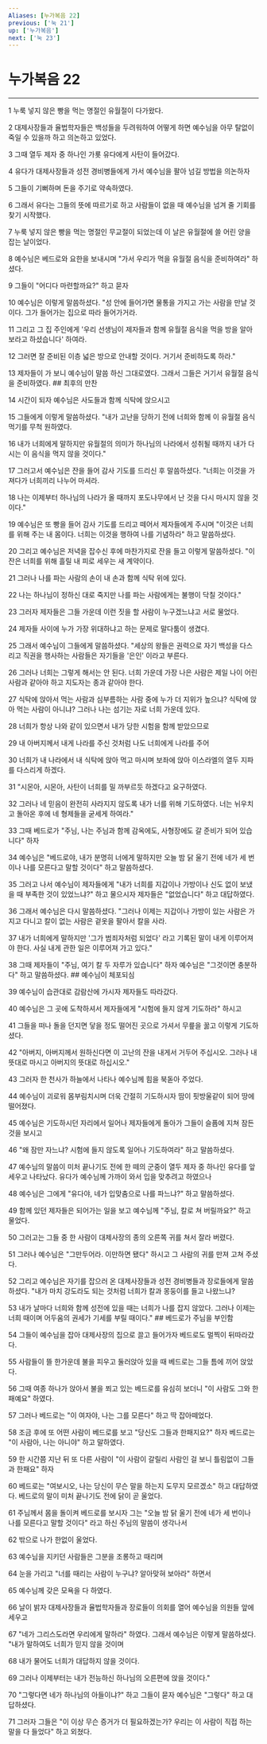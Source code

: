 ```yaml
---
Aliases: [누가복음 22]
previous: ['눅 21']
up: ['누가복음']
next: ['눅 23']
---
```

# 누가복음 22

***


1 누룩 넣지 않은 빵을 먹는 명절인 유월절이 다가왔다. 

2 대제사장들과 율법학자들은 백성들을 두려워하여 어떻게 하면 예수님을 아무 탈없이 죽일 수 있을까 하고 의논하고 있었다. 

3 그때 열두 제자 중 하나인 가룟 유다에게 사탄이 들어갔다. 

4 유다가 대제사장들과 성전 경비병들에게 가서 예수님을 팔아 넘길 방법을 의논하자 

5 그들이 기뻐하며 돈을 주기로 약속하였다. 

6 그래서 유다는 그들의 뜻에 따르기로 하고 사람들이 없을 때 예수님을 넘겨 줄 기회를 찾기 시작했다. 

7 누룩 넣지 않은 빵을 먹는 명절인 무교절이 되었는데 이 날은 유월절에 쓸 어린 양을 잡는 날이었다. 

8 예수님은 베드로와 요한을 보내시며 "가서 우리가 먹을 유월절 음식을 준비하여라" 하셨다. 

9 그들이 "어디다 마련할까요?" 하고 묻자 

10 예수님은 이렇게 말씀하셨다. "성 안에 들어가면 물통을 가지고 가는 사람을 만날 것이다. 그가 들어가는 집으로 따라 들어가거라. 

11 그리고 그 집 주인에게 '우리 선생님이 제자들과 함께 유월절 음식을 먹을 방을 알아보라고 하셨습니다' 하여라. 

12 그러면 잘 준비된 이층 넓은 방으로 안내할 것이다. 거기서 준비하도록 하라." 

13 제자들이 가 보니 예수님이 말씀 하신 그대로였다. 그래서 그들은 거기서 유월절 음식을 준비하였다. ## 최후의 만찬 

14 시간이 되자 예수님은 사도들과 함께 식탁에 앉으시고 

15 그들에게 이렇게 말씀하셨다. "내가 고난을 당하기 전에 너희와 함께 이 유월절 음식 먹기를 무척 원하였다. 

16 내가 너희에게 말하지만 유월절의 의미가 하나님의 나라에서 성취될 때까지 내가 다시는 이 음식을 먹지 않을 것이다." 

17 그러고서 예수님은 잔을 들어 감사 기도를 드리신 후 말씀하셨다. "너희는 이것을 가져다가 너희끼리 나누어 마셔라. 

18 나는 이제부터 하나님의 나라가 올 때까지 포도나무에서 난 것을 다시 마시지 않을 것이다." 

19 예수님은 또 빵을 들어 감사 기도를 드리고 떼어서 제자들에게 주시며 "이것은 너희를 위해 주는 내 몸이다. 너희는 이것을 행하여 나를 기념하라" 하고 말씀하셨다. 

20 그리고 예수님은 저녁을 잡수신 후에 마찬가지로 잔을 들고 이렇게 말씀하셨다. "이 잔은 너희를 위해 흘릴 내 피로 세우는 새 계약이다. 

21 그러나 나를 파는 사람의 손이 내 손과 함께 식탁 위에 있다. 

22 나는 하나님이 정하신 대로 죽지만 나를 파는 사람에게는 불행이 닥칠 것이다." 

23 그러자 제자들은 그들 가운데 이런 짓을 할 사람이 누구겠느냐고 서로 물었다. 

24 제자들 사이에 누가 가장 위대하냐고 하는 문제로 말다툼이 생겼다. 

25 그래서 예수님이 그들에게 말씀하셨다. "세상의 왕들은 권력으로 자기 백성을 다스리고 직권을 행사하는 사람들은 자기들을 '은인' 이라고 부른다. 

26 그러나 너희는 그렇게 해서는 안 된다. 너희 가운데 가장 나은 사람은 제일 나이 어린 사람과 같아야 하고 지도자는 종과 같아야 한다. 

27 식탁에 앉아서 먹는 사람과 심부름하는 사람 중에 누가 더 지위가 높으냐? 식탁에 앉아 먹는 사람이 아니냐? 그러나 나는 섬기는 자로 너희 가운데 있다. 

28 너희가 항상 나와 같이 있으면서 내가 당한 시험을 함께 받았으므로 

29 내 아버지께서 내게 나라를 주신 것처럼 나도 너희에게 나라를 주어 

30 너희가 내 나라에서 내 식탁에 앉아 먹고 마시며 보좌에 앉아 이스라엘의 열두 지파를 다스리게 하겠다. 

31 "시몬아, 시몬아, 사탄이 너희를 밀 까부르듯 하겠다고 요구하였다. 

32 그러나 네 믿음이 완전히 사라지지 않도록 내가 너를 위해 기도하였다. 너는 뉘우치고 돌아온 후에 네 형제들을 굳세게 하여라." 

33 그때 베드로가 "주님, 나는 주님과 함께 감옥에도, 사형장에도 갈 준비가 되어 있습니다" 하자 

34 예수님은 "베드로야, 내가 분명히 너에게 말하지만 오늘 밤 닭 울기 전에 네가 세 번이나 나를 모른다고 말할 것이다" 하고 말씀하셨다. 

35 그러고 나서 예수님이 제자들에게 "내가 너희를 지갑이나 가방이나 신도 없이 보냈을 때 부족한 것이 있었느냐?" 하고 물으시자 제자들은 "없었습니다" 하고 대답하였다. 

36 그래서 예수님은 다시 말씀하셨다. "그러나 이제는 지갑이나 가방이 있는 사람은 가지고 다니고 칼이 없는 사람은 겉옷을 팔아서 칼을 사라. 

37 내가 너희에게 말하지만 '그가 범죄자처럼 되었다' 라고 기록된 말이 내게 이루어져야 한다. 사실 내게 관한 일은 이루어져 가고 있다." 

38 그때 제자들이 "주님, 여기 칼 두 자루가 있습니다" 하자 예수님은 "그것이면 충분하다" 하고 말씀하셨다. ## 예수님이 체포되심 

39 예수님이 습관대로 감람산에 가시자 제자들도 따라갔다. 

40 예수님은 그 곳에 도착하셔서 제자들에게 "시험에 들지 않게 기도하라" 하시고 

41 그들을 떠나 돌을 던지면 닿을 정도 떨어진 곳으로 가셔서 무릎을 꿇고 이렇게 기도하셨다. 

42 "아버지, 아버지께서 원하신다면 이 고난의 잔을 내게서 거두어 주십시오. 그러나 내 뜻대로 마시고 아버지의 뜻대로 하십시오." 

43 그러자 한 천사가 하늘에서 나타나 예수님께 힘을 북돋아 주었다. 

44 예수님이 괴로워 몸부림치시며 더욱 간절히 기도하시자 땀이 핏방울같이 되어 땅에 떨어졌다. 

45 예수님은 기도하시던 자리에서 일어나 제자들에게 돌아가 그들이 슬픔에 지쳐 잠든 것을 보시고 

46 "왜 잠만 자느냐? 시험에 들지 않도록 일어나 기도하여라" 하고 말씀하셨다. 

47 예수님의 말씀이 미처 끝나기도 전에 한 떼의 군중이 열두 제자 중 하나인 유다를 앞세우고 나타났다. 유다가 예수님께 가까이 와서 입을 맞추려고 하였으나 

48 예수님은 그에게 "유다야, 네가 입맞춤으로 나를 파느냐?" 하고 말씀하셨다. 

49 함께 있던 제자들은 되어가는 일을 보고 예수님께 "주님, 칼로 쳐 버릴까요?" 하고 물었다. 

50 그러고는 그들 중 한 사람이 대제사장의 종의 오른쪽 귀를 쳐서 잘라 버렸다. 

51 그러나 예수님은 "그만두어라. 이만하면 됐다" 하시고 그 사람의 귀를 만져 고쳐 주셨다. 

52 그리고 예수님은 자기를 잡으러 온 대제사장들과 성전 경비병들과 장로들에게 말씀하셨다. "내가 마치 강도라도 되는 것처럼 너희가 칼과 몽둥이를 들고 나왔느냐? 

53 내가 날마다 너희와 함께 성전에 있을 때는 너희가 나를 잡지 않았다. 그러나 이제는 너희 때이며 어두움의 권세가 기세를 부릴 때이다." ## 베드로가 주님을 부인함 

54 그들이 예수님을 잡아 대제사장의 집으로 끌고 들어가자 베드로도 멀찍이 뒤따라갔다. 

55 사람들이 뜰 한가운데 불을 피우고 둘러앉아 있을 때 베드로는 그들 틈에 끼어 앉았다. 

56 그때 여종 하나가 앉아서 불을 쬐고 있는 베드로를 유심히 보더니 "이 사람도 그와 한패예요" 하였다. 

57 그러나 베드로는 "이 여자야, 나는 그를 모른다" 하고 딱 잡아떼었다. 

58 조금 후에 또 어떤 사람이 베드로를 보고 "당신도 그들과 한패지요?" 하자 베드로는 "이 사람아, 나는 아니야" 하고 말하였다. 

59 한 시간쯤 지난 뒤 또 다른 사람이 "이 사람이 갈릴리 사람인 걸 보니 틀림없이 그들과 한패요" 하자 

60 베드로는 "여보시오, 나는 당신이 무슨 말을 하는지 도무지 모르겠소" 하고 대답하였다. 베드로의 말이 미처 끝나기도 전에 닭이 곧 울었다. 

61 주님께서 몸을 돌이켜 베드로를 보시자 그는 "오늘 밤 닭 울기 전에 네가 세 번이나 나를 모른다고 말할 것이다" 라고 하신 주님의 말씀이 생각나서 

62 밖으로 나가 한없이 울었다. 

63 예수님을 지키던 사람들은 그분을 조롱하고 때리며 

64 눈을 가리고 "너를 때리는 사람이 누구냐? 알아맞혀 보아라" 하면서 

65 예수님께 갖은 모욕을 다 하였다. 

66 날이 밝자 대제사장들과 율법학자들과 장로들이 의회를 열어 예수님을 의원들 앞에 세우고 

67 "네가 그리스도라면 우리에게 말하라" 하였다. 그래서 예수님은 이렇게 말씀하셨다. "내가 말하여도 너희가 믿지 않을 것이며 

68 내가 물어도 너희가 대답하지 않을 것이다. 

69 그러나 이제부터는 내가 전능하신 하나님의 오른편에 앉을 것이다." 

70 "그렇다면 네가 하나님의 아들이냐?" 하고 그들이 묻자 예수님은 "그렇다" 하고 대답하셨다. 

71 그러자 그들은 "이 이상 무슨 증거가 더 필요하겠는가? 우리는 이 사람이 직접 하는 말을 다 들었다" 하고 외쳤다.
